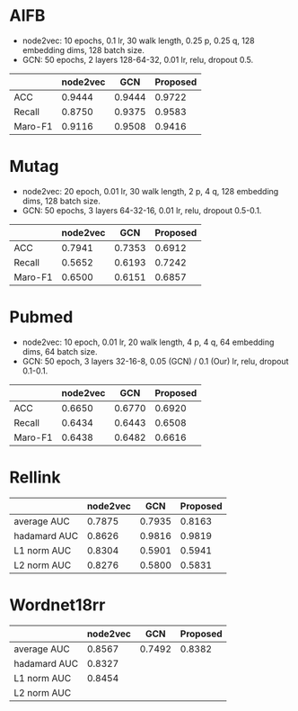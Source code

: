 # AIFB
- node2vec: 10 epochs, 0.1 lr, 30 walk length, 0.25 p, 0.25 q, 128 embedding dims, 128 batch size.
- GCN: 50 epochs, 2 layers 128-64-32, 0.01 lr, relu, dropout 0.5.

||node2vec|GCN|Proposed|
|---|---|---|---|
|ACC|0.9444|0.9444|0.9722|
|Recall|0.8750|0.9375|0.9583|
|Maro-F1|0.9116|0.9508|0.9416|

# Mutag
- node2vec: 20 epoch, 0.01 lr, 30 walk length, 2 p, 4 q, 128 embedding dims, 128 batch size.
- GCN: 50 epochs, 3 layers 64-32-16, 0.01 lr, relu, dropout 0.5-0.1.

||node2vec|GCN|Proposed|
|---|---|---|---|
|ACC|0.7941|0.7353|0.6912|
|Recall|0.5652|0.6193|0.7242|
|Maro-F1|0.6500|0.6151|0.6857|

# Pubmed
- node2vec: 10 epoch, 0.01 lr, 20 walk length, 4 p, 4 q, 64 embedding dims, 64 batch size.
- GCN: 50 epoch, 3 layers 32-16-8, 0.05 (GCN) / 0.1 (Our) lr, relu, dropout 0.1-0.1.

||node2vec|GCN|Proposed|
|---|---|---|---|
|ACC|0.6650|0.6770|0.6920|
|Recall|0.6434|0.6443|0.6508|
|Maro-F1|0.6438|0.6482|0.6616|

# Rellink
||node2vec|GCN|Proposed|
|---|---|---|---|
|average AUC|0.7875|0.7935|0.8163|
|hadamard AUC|0.8626|0.9816|0.9819|
|L1 norm AUC|0.8304|0.5901|0.5941|
|L2 norm AUC|0.8276|0.5800|0.5831|

# Wordnet18rr
||node2vec|GCN|Proposed|
|---|---|---|---|
|average AUC|0.8567|0.7492|0.8382|
|hadamard AUC|0.8327|||
|L1 norm AUC|0.8454|||
|L2 norm AUC||||
